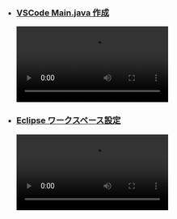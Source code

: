 
- ### <a href="https://user-images.githubusercontent.com/1501327/189055004-bd7eb968-fe59-4dd1-8e85-960335156925.mp4">VSCode Main.java 作成</a>
  <video src="https://user-images.githubusercontent.com/1501327/189055004-bd7eb968-fe59-4dd1-8e85-960335156925.mp4"></video>
- ### <a href="https://user-images.githubusercontent.com/1501327/189041455-e5692f01-93fd-4093-8294-5f0b1219dafe.mp4">Eclipse ワークスペース設定</a>
  <video src="https://user-images.githubusercontent.com/1501327/189041455-e5692f01-93fd-4093-8294-5f0b1219dafe.mp4"></video>
  
  

